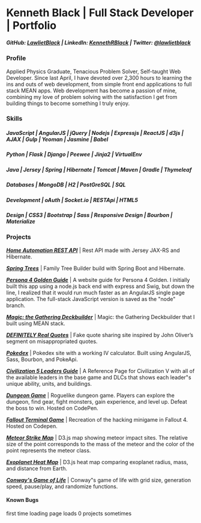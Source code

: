 # Kenneth Black | Full Stack Developer | Portfolio
##### GitHub: [LawlietBlack](https://github.com/lawlietblack) | LinkedIn: [KennethRBlack](https://linkedin.com/kennethrblack) | Twitter: [@lawlietblack](https://twitter.com/lawlietblack)
### Profile
Applied Physics Graduate, Tenacious Problem Solver, Self-taught Web Developer. Since last April, I have devoted over 2,300 hours to learning the ins and outs of web development, from simple front end applications to full stack MEAN apps. Web development has become a passion of mine, combining my love of problem solving with the satisfaction I get from building things to become something I truly enjoy.

### Skills
##### JavaScript | AngularJS | jQuery | Nodejs | Expressjs | ReactJS | d3js | AJAX | Gulp | Yeoman | Jasmine | Babel 

##### Python | Flask | Django | Peewee | Jinja2 | VirtualEnv

##### Java | Jersey | Spring | Hibernate | Tomcat | Maven | Gradle | Thymeleaf 

##### Databases | MongoDB | H2 | PostGreSQL | SQL 

##### Development | oAuth | Socket.io | RESTApi | HTML5 

##### Design | CSS3 | Bootstrap | Sass | Responsive Design | Bourbon | Materialize

### Projects

[***Home Automation REST API***](https://github.com/lawlietblack/the-force) | Rest API made with Jersey JAX-RS and Hibernate.

[***Spring Trees***](https://github.com/lawlietblack/spring-trees) | Family Tree Builder build with Spring Boot and Hibernate.

[***Persona 4 Golden Guide***](https://github.com/lawlietblack/Persona-4-Golden-Guide) | A website guide for Persona 4 Golden. I initially built this app using a node.js back end with express and Swig, but down the line, I realized that it would run much faster as an AngularJS single page application. The full-stack JavaScript version is saved as the "node" branch.

[***Magic: the Gathering Deckbuilder***](https://github.com/lawlietblack/magic-deckbuilder) | Magic: the Gathering Deckbuilder that I built using MEAN stack.

[***DEFINITELY Real Quotes***](https://github.com/lawlietblack/real-quotes) | Fake quote sharing site inspired by John Oliver’s segment on misappropriated quotes.

[***Pokedex***](https://github.com/lawlietblack/pokedex) | Pokedex site with a working IV calculator. Built using AngularJS, Sass, Bourbon, and PokeApi.

[***Civilization 5 Leaders Guide***](https://github.com/lawlietblack/civ-leaders) | A Reference Page for Civilization V with all of the available leaders in the base game and DLCs that shows each leader"s unique ability, units, and buildings.

[***Dungeon Game***](https://github.com/lawlietblack/FCC-Ziplines/tree/master/Zipline-15) | Roguelike dungeon game. Players can explore the dungeon, find gear, fight monsters, gain experience, and level up. Defeat the boss to win. Hosted on CodePen.

[***Fallout Terminal Game***](https://github.com/lawlietblack/fallout-terminal) | Recreation of the hacking minigame in Fallout 4. Hosted on Codepen.

[***Meteor Strike Map***](https://github.com/lawlietblack/FCC-Ziplines/tree/master/Zipline-20) | D3.js map showing meteor impact sites. The relative size of the point corresponds to the mass of the meteor and the color of the point represents the meteor class.

[***Exoplanet Heat Map***](https://github.com/lawlietblack/FCC-Ziplines/tree/master/Zipline-18) | D3.js heat map comparing exoplanet radius, mass, and distance from Earth.

[***Conway's Game of Life***](https://github.com/LawlietBlack/FCC-Ziplines/tree/master/Zipline-14) | Conway\"s game of life with grid size, generation speed, pause/play, and randomize functions.

#### Known Bugs

first time loading page loads 0 projects sometimes
